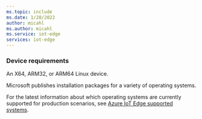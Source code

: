```yaml
---
ms.topic: include
ms.date: 1/20/2022
author: micahl
ms.author: micahl
ms.service: iot-edge
services: iot-edge
---
```


### Device requirements

An X64, ARM32, or ARM64 Linux device.

Microsoft publishes installation packages for a variety of operating systems.

For the latest information about which operating systems are currently supported for production scenarios, see [Azure IoT Edge supported systems](../articles/iot-edge/support.md#operating-systems).
